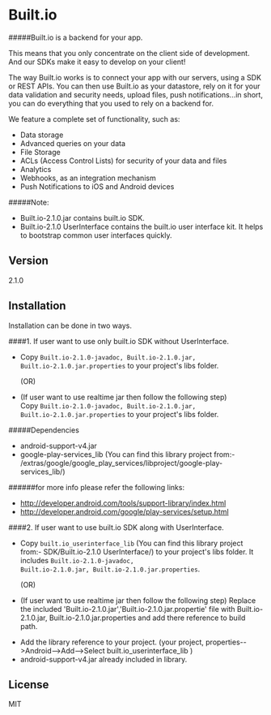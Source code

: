 Built.io
=========

#####Built.io is a backend for your app.


This means that you only concentrate on the client side of development. And our SDKs make it easy to develop on your client!

The way Built.io works is to connect your app with our servers, using a SDK or REST APIs. You can then use Built.io as your datastore, rely on it for your data validation and security needs, upload files, push notifications...in short, you can do everything that you used to rely on a backend for.

We feature a complete set of functionality, such as:

- Data storage
- Advanced queries on your data
- File Storage
- ACLs (Access Control Lists) for security of your data and files
- Analytics
- Webhooks, as an integration mechanism
- Push Notifications to iOS and Android devices  

#####Note:
- Built.io-2.1.0.jar contains built.io SDK. 
- Built.io-2.1.0 UserInterface contains the built.io user interface kit. It helps to bootstrap common user interfaces quickly.

Version
----

2.1.0


Installation
--------------

Installation can be done in two ways.

####1. If user want to use only built.io SDK without UserInterface.

- Copy <code>Built.io-2.1.0-javadoc, Built.io-2.1.0.jar, Built.io-2.1.0.jar.properties</code> to your project's libs folder.
		  
   (OR)
						
- (If user want to use realtime jar then follow the following step)						
Copy <code>Built.io-2.1.0-javadoc, Built.io-2.1.0.jar, Built.io-2.1.0.jar.properties</code> to your project's libs folder.

#####Dependencies
* android-support-v4.jar
* google-play-services_lib (You can find this library project from:- <android-sdk>/extras/google/google_play_services/libproject/google-play-services_lib/)

######for more info please refer the following links:

* http://developer.android.com/tools/support-library/index.html
* http://developer.android.com/google/play-services/setup.html

####2. If user want to use built.io SDK along with UserInterface.

- Copy <code>built.io_userinterface_lib</code> (You can find this library project from:- SDK/Built.io-2.1.0 UserInterface/) to your project's libs folder. It includes <code>Built.io-2.1.0-javadoc, Built.io-2.1.0.jar, Built.io-2.1.0.jar.properties</code>.

   (OR)

- (If user want to use realtime jar then follow the following step)
Replace the included 'Built.io-2.1.0.jar','Built.io-2.1.0.jar.propertie' file with Built.io-2.1.0.jar, Built.io-2.1.0.jar.properties and add there reference to build path.

* Add the library reference to your project. (your project, properties-->Android-->Add-->Select built.io_userinterface_lib )
* android-support-v4.jar already included in library.


License
----

MIT
  
    